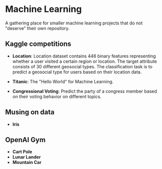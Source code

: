 # Machine Learning

A gathering place for smaller machine learning projects that do not "deserve" their own repository.


## Kaggle competitions

* **Location**: Location dataset contains 446 binary features representing whether a user visited a certain region or location. The target attribute consists of 30 different geosocial types. The classification task is to predict a geosocial type for users based on their location data.

* **Titanic**: The "Hello World" for Machine Learning.

* **Congressional Voting**: Predict the party of a congress member based on their voting behavior on different topics.


## Musing on data

* **Iris**


## OpenAI Gym

* **Cart Pole**
* **Lunar Lander**
* **Mountain Car**
